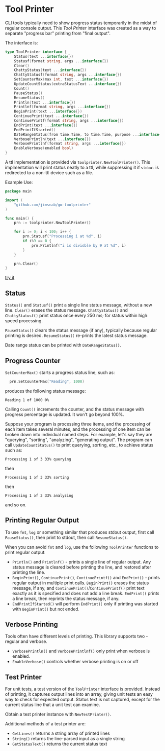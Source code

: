 # Tool Printer

CLI tools typically need to show progress status temporarily in the
midst of regular console output. This *Tool Printer* interface was created
as a way to separate "progress bar" printing from "final output".

The interface is:

```go
type ToolPrinter interface {
	Status(text ...interface{})
	Statusf(format string, args ...interface{})
	Clear()
	ChattyStatus(text ...interface{})
	ChattyStatusf(format string, args ...interface{})
	SetCounterMax(max int, text ...interface{})
	UpdateCountStatus(extraStatusText ...interface{})
	Count()
	PauseStatus()
	ResumeStatus()
	Println(text ...interface{})
	Printlnf(format string, args ...interface{})
	BeginPrint(text ...interface{})
	ContinuePrint(text ...interface{})
	ContinuePrintf(format string, args ...interface{})
	EndPrint(text ...interface{})
	EndPrintIfStarted()
	DateRangeStatus(from time.Time, to time.Time, purpose ...interface{})
	VerbosePrintln(text ...interface{})
	VerbosePrintlnf(format string, args ...interface{})
	EnableVerbose(enabled bool)
}
```

A ttl implementation is provided via `toolprinter.NewToolPrinter()`. This
implmentation will print status neatly to a ttl, while suppressing it if
`stdout` is redirected to a non-ttl device such as a file.

Example Use:

```go
package main

import (
	"github.com/jimsnab/go-toolprinter"
)

func main() {
	prn := toolprinter.NewToolPrinter()

	for i := 0; i < 100; i++ {
		prn.Statusf("Processing i at %d", i)
		if i%9 == 0 {
			prn.Printlnf("i is divisble by 9 at %d", i)
		}
	}

	prn.Clear()
}
```

[try it](https://go.dev/play/p/_2CoJnMNG4-)

## Status
`Status()` and `Statusf()` print a single line status message, without a new line. `Clear()` erases the status message.
`ChattyStatus()` and `ChattyStatusf()` print status once every 250 ms; for status within high speed processing.

`PauseStatus()` clears the status message (if any), typically because regular printing is desired. `ResumeStatus()`
re-prints the latest status message.

Date range status can be printed with `DateRangeStatus()`.

## Progress Counter

`SetCounterMax()` starts a progress status line, such as:

```go
  prn.SetCounterMax("Reading", 1000)
```

produces the following status message:

```text
Reading 1 of 1000 0%
```

Calling `Count()` increments the counter, and the status message with progress percentage is updated. It won't go beyond
100%.

Suppose your program is processing three items, and the processing of each item takes several minutes, and
the processing of one item can be broken down into individual named steps. For example, let's say they are
"querying", "sorting", "analyzing", "generating output". The program can call `UpdateCountStatus()` to
print querying, sorting, etc., to achieve status such as:

```text
Processing 1 of 3 33% querying
```

then

```text
Processing 1 of 3 33% sorting
```

then

```text
Processing 1 of 3 33% analyzing
```

and so on.

## Printing Regular Output

To use `fmt`, `log` or something similar that produces stdout output, first call `PauseStatus()`, then print to stdout, then
call `ResumeStatus()`.

When you can avoid `fmt` and `log`, use the following `ToolPrinter` functions to print regular output:

* `Println()` and `Printlnf()` - prints a single line of regular output. Any status message is cleared before printing the line,
  and restored after printing the line.
* `BeginPrint()`, `ContinuePrint()`, `ContinuePrintf()` and `EndPrint()` - prints regular output in multiple print calls.
  `BeginPrint()` erases the status message, if any, and `ContinuePrint()`/`ContinuePrintf()` print text exactly as it is
  specified and does not add a line break. `EndPrint()` prints a line break, then reprints the status message, if any.
* `EndPrintIfStarted()` will perform `EndPrint()` only if printing was started with `BeginPrint()` but not ended.

## Verbose Printing

Tools often have different levels of printing. This library supports two - regular and verbose.

* `VerbosePrintln()` and `VerbosePrintlnf()` only print when verbose is enabled.
* `EnableVerbose()` controls whether verbose printing is on or off

## Test Printer

For unit tests, a test version of the `ToolPrinter` interface is provided. Instead of printing, it captures output lines
into an array, giving unit tests an easy way to check for expected output. Status text is not captured, except for the
current status line that a unit test can examine.

Obtain a test printer instance with `NewTestPrinter()`.

Additional methods of a test printer are:

* `GetLines()` returns a string array of printed lines
* `String()` returns the line-parsed input as a single string
* `GetStatusText()` returns the current status text
